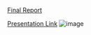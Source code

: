 [Final Report](https://github.com/Hyunjun-Bruce-Lee/Hobby_Project/blob/main/%E3%80%8C2020%EC%84%9C%EC%9A%B8%EC%8B%9C%EB%B9%85%EC%BA%A0%EA%B3%B5%EB%AA%A8%EC%A0%84%E3%80%8D_%E3%80%8C%ED%95%98%EB%B9%84_%ED%94%84%EB%A1%9C%EC%A0%9D%ED%8A%B8%E3%80%8D_%EB%B6%84%EC%84%9D%EA%B2%B0%EA%B3%BC%EC%84%9C.pdf)

[Presentation Link](https://bigdata.seoul.go.kr/noti/selectNoti.do?r_id=P260&bbs_seq=410&ac_type=A1&sch_type=&sch_text=&currentPage=3)
![image](https://user-images.githubusercontent.com/60064604/147639774-85892d2c-c8d2-4703-80b7-a5e0d6cbe067.png)
